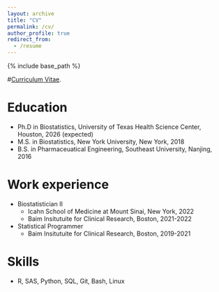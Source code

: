 ```yaml
---
layout: archive
title: "CV"
permalink: /cv/
author_profile: true
redirect_from:
  - /resume
---
```


{% include base_path %}

#[Curriculum Vitae](https://naishukui.github.io/files/NKUI_CV.pdf).

Education
======
* Ph.D in Biostatistics, University of Texas Health Science Center, Houston, 2026 (expected)
* M.S. in Biostatistics, New York University, New York, 2018
* B.S. in Pharmaceuatical Engineering, Southeast University, Nanjing, 2016

Work experience
======

* Biostatistician II
  * Icahn School of Medicine at Mount Sinai, New York, 2022
  * Baim Insitutuite for Clinical Research, Boston, 2021-2022
* Statistical Programmer
  * Baim Insitutuite for Clinical Research, Boston, 2019-2021

  
Skills
======
* R, SAS, Python, SQL, Git, Bash, Linux 

